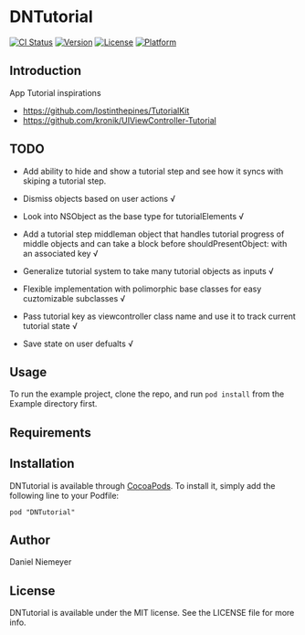 # DNTutorial

[![CI Status](http://img.shields.io/travis/danielniemeyer/DNTutorial.svg?style=flat)](https://travis-ci.org/danielniemeyer/DNTutorial)
[![Version](https://img.shields.io/cocoapods/v/DNTutorial.svg?style=flat)](http://cocoadocs.org/docsets/DNTutorial)
[![License](https://img.shields.io/cocoapods/l/DNTutorial.svg?style=flat)](http://cocoadocs.org/docsets/DNTutorial)
[![Platform](https://img.shields.io/cocoapods/p/DNTutorial.svg?style=flat)](http://cocoadocs.org/docsets/DNTutorial)

## Introduction

App Tutorial inspirations

- https://github.com/lostinthepines/TutorialKit
- https://github.com/kronik/UIViewController-Tutorial

## TODO

- Add ability to hide and show a tutorial step and see how it syncs with skiping a tutorial step.

- Dismiss objects based on user actions √
- Look into NSObject as the base type for tutorialElements √
- Add a tutorial step middleman object that handles tutorial progress of middle objects and can take a block before shouldPresentObject: with an associated key √

- Generalize tutorial system to take many tutorial objects as inputs √
- Flexible implementation with polimorphic base classes for easy cuztomizable subclasses √
- Pass tutorial key as viewcontroller class name and use it to track current tutorial state √
- Save state on user defualts √

## Usage

To run the example project, clone the repo, and run `pod install` from the Example directory first.

## Requirements

## Installation

DNTutorial is available through [CocoaPods](http://cocoapods.org). To install
it, simply add the following line to your Podfile:

    pod "DNTutorial"

## Author

Daniel Niemeyer

## License

DNTutorial is available under the MIT license. See the LICENSE file for more info.

